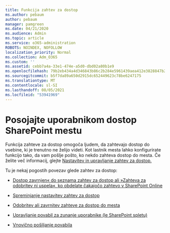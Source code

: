 ```yaml
---
title: Funkcija zahtev za dostop
ms.author: pebaum
author: pebaum
manager: pamgreen
ms.date: 04/21/2020
ms.audience: Admin
ms.topic: article
ms.service: o365-administration
ROBOTS: NOINDEX, NOFOLLOW
localization_priority: Normal
ms.collection: Adm_O365
ms.custom: ''
ms.assetid: cebb7a4a-33e1-474e-a5d0-dbd02a80b1e9
ms.openlocfilehash: 79b2eb434a4d346843b86c2b284e5961439aea412e3828847b28927a08f17a70
ms.sourcegitcommit: b5f7da89a650d2915dc652449623c78be6247175
ms.translationtype: MT
ms.contentlocale: sl-SI
ms.lasthandoff: 08/05/2021
ms.locfileid: "53941969"
---
```

# <a name="give-users-access-to-sharepoint-site"></a>Posojajte uporabnikom dostop SharePoint mestu

Funkcija zahteve za dostop omogoča ljudem, da zahtevajo dostop do vsebine, ki je trenutno ne želijo videti. Kot lastnik mesta lahko konfigurirate funkcijo tako, da vam pošlje pošto, ko nekdo zahteva dostop do mesta. Če želite več informacij, glejte [Nastavitev in upravljanje zahtev za dostop.](https://support.office.com/article/set-up-and-manage-access-requests-94b26e0b-2822-49d4-929a-8455698654b3)

Tu je nekaj pogostih povezav glede zahtev za dostop:

- [Dostop zavrnjen« do seznama zahtev za dostop ali »Zahteva za odobritev ni uspela«, ko obdelate čakajočo zahtevo v SharePoint Online](https://docs.microsoft.com/sharepoint/support/sharing-and-permissions/request-approval-failed)

- [Spreminjanje nastavitev zahtev za dostop](https://support.office.com/article/set-up-and-manage-access-requests-94b26e0b-2822-49d4-929a-8455698654b3#bk_enableallow)

- [Odobritev ali zavrnitev zahteve za dostop do mesta](https://support.office.com/article/set-up-and-manage-access-requests-94b26e0b-2822-49d4-929a-8455698654b3#__toc374462558)

- [Upravljanje povabil za zunanje uporabnike (le SharePoint spletu)](https://support.office.com/article/set-up-and-manage-access-requests-94b26e0b-2822-49d4-929a-8455698654b3#__toc334189260)

- [Vnovično pošiljanje povabila](https://support.office.com/article/set-up-and-manage-access-requests-94b26e0b-2822-49d4-929a-8455698654b3#__toc374462560)



